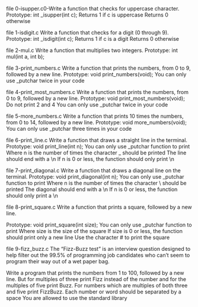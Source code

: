 file  0-isupper.c0-Write a function that checks for uppercase character.
Prototype: int _isupper(int c);
Returns 1 if c is uppercase
Returns 0 otherwise

file 1-isdigit.c Write a function that checks for a digit (0 through 9).
Prototype: int _isdigit(int c);
Returns 1 if c is a digit
Returns 0 otherwise

file 2-mul.c Write a function that multiplies two integers.
Prototype: int mul(int a, int b);

file 3-print_numbers.c Write a function that prints the numbers, from 0 to 9, followed by a new line.
Prototype: void print_numbers(void);
You can only use _putchar twice in your code

file 4-print_most_numbers.c Write a function that prints the numbers, from 0 to 9, followed by a new line.
Prototype: void print_most_numbers(void);
Do not print 2 and 4
You can only use _putchar twice in your code

file 5-more_numbers.c Write a function that prints 10 times the numbers, from 0 to 14, followed by a new line.
Prototype: void more_numbers(void);
You can only use _putchar three times in your code

file 6-print_line.c Write a function that draws a straight line in the terminal.
Prototype: void print_line(int n);
You can only use _putchar function to print
Where n is the number of times the character _ should be printed
The line should end with a \n
If n is 0 or less, the function should only print \n

file 7-print_diagonal.c Write a function that draws a diagonal line on the terminal.
Prototype: void print_diagonal(int n);
You can only use _putchar function to print
Where n is the number of times the character \ should be printed
The diagonal should end with a \n
If n is 0 or less, the function should only print a \n

file 8-print_square.c Write a function that prints a square, followed by a new line.

Prototype: void print_square(int size);
You can only use _putchar function to print
Where size is the size of the square
If size is 0 or less, the function should print only a new line
Use the character # to print the square

file 9-fizz_buzz.c  The “Fizz-Buzz test” is an interview question designed to help filter out the 99.5% of programming job candidates who can’t seem to program their way out of a wet paper bag.

Write a program that prints the numbers from 1 to 100, followed by a new line. But for multiples of three print Fizz instead of the number and for the multiples of five print Buzz. For numbers which are multiples of both three and five print FizzBuzz.
Each number or word should be separated by a space
You are allowed to use the standard library


